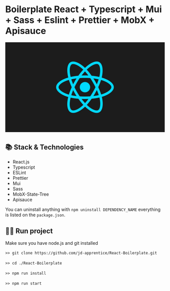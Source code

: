 # Boilerplate React + Typescript + Mui + Sass + Eslint + Prettier + MobX + Apisauce

![banner](src/assets/images/banner.png)
## 📚 Stack & Technologies

- React.js
- Typescript
- ESLint
- Prettier
- Mui
- Sass
- MobX-State-Tree
- Apisauce

You can uninstall anything with `npm uninstall DEPENDENCY_NAME` everything is listed on the `package.json`. 

## 🏃‍♂️ Run project

Make sure you have node.js and git installed

```
>> git clone https://github.com/jd-apprentice/React-Boilerplate.git

>> cd ./React-Boilerplate

>> npm run install

>> npm run start
```
